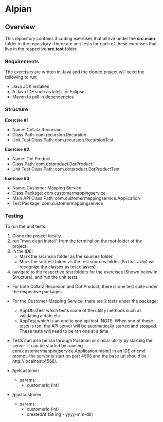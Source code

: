 # Alpian

## Overview
This repository contains 3 coding exercises that all live under the **src.main** folder in the repository. There are unit tests for each of these exercises that live in the respective **src.test** folder.

### Requirements
The exercises are written in Java and the cloned project will need the following to run:

- Java JDK installed
- A Java IDE such as Intellij or Eclipse
- Maven to pull in dependencies

### Structure
**Exercise #1**
 - Name: Collatz Recursion
 - Class Path: com.recursion.Recursion
 - Unit Test Class Path: com.recursion.RecursionTest
 
**Exercise #2**
  - Name: Dot Product
  - Class Path: com.dotproduct.DotProduct
  - Unit Test Class Path: com.dotproduct.DotProductTest
  
**Exercise #3**
- Name: Customer Mapping Service
- Class Package: com.customermappingservice
- Main API Class Path: com.customermappingservice.Application
- Test Package: com.customermappingservice

### Testing
To run the unit tests:

1. Clone the project locally
2. run "mvn clean install" from the terminal on the root folder of the project.
3. In the IDE:
   - Mark the src/main folder as the sources folder.
   - Mark the  src/test folder as the test sources folder (So that JUnit will recognize the classes as test classes)
4. navigate to the respective test folders for the exercises (Shown below in Structure), and run the unit tests.  
 - For both Collatz Recursion and Dot Product, there is one test suite under the respective packages.
 - For  the Customer Mapping Service, there are 2 tests under the package:
    
    - AppUtilsTest which tests some of the utility methods such as validating a date etc.
    - AppTest which is an end to end api test. NOTE: When one of these tests is ran, the API server will be automatically started and stopped.
      These tests will need to be ran one at a time.
      
- Tests can also be ran through Postman or similar utility by starting the server.
It can be started by running com.customermappingservice.Application.main() in an IDE or cmd prompt. the server is start on port 4568 and the base url should be http://localhost:4568/.

- /getcustomer
    - params:
        - customerId (Int)
- /postcustomer
    - params:
        - customerId (Int)
        - createdAt (String - yyyy-mm-dd)
        

